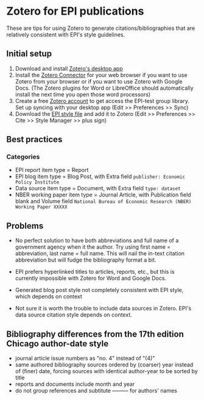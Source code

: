 # Zotero for EPI publications
These are tips for using Zotero to generate citations/bibliographies that are relatively consistent with EPI's style guidelines.

## Initial setup
1. Download and install [Zotero's desktop app](https://www.zotero.org/)
2. Install the [Zotero Connector](https://www.zotero.org/download/connectors) for your web browser if you want to use Zotero from your browser or if you want to use Zotero with Google Docs. (The Zotero plugins for Word or LibreOffice should automatically install the next time you open those word processors)
3. Create a free [Zotero account](https://www.zotero.org/) to get access the EPI-test group library. Set up syncing with your desktop app (Edit >> Preferences >> Sync)
4. Download the [EPI style file](https://raw.githubusercontent.com/Economic/epi_zotero/main/epi-chicago-author-date.csl) and add it to Zotero (Edit >> Preferences >> Cite >> Style Manager >> plus sign)

## Best practices
### Categories
- EPI report item type = Report
- EPI blog item type = Blog Post, with Extra field `publisher: Economic Policy Institute`
- Data source item type = Document, with Extra field `type: dataset`
- NBER working paper item type = Journal Article, with Publication field blank and Volume field `National Bureau of Economic Research (NBER) Working Paper XXXXX`

## Problems
- No perfect solution to have both abbreviations and full name of a government agency when it the author. Try using first name = abbreviation, last name = full name. This will nail the in-text citation abbreviation but will fudge the bibliography format a bit.

- EPI prefers hyperlinked titles to articles, reports, etc., but this is currently impossible with Zotero for Word and Google Docs.

- Generated blog post style not completely consistent with EPI style, which depends on context

- Not sure it is worth the trouble to include data sources in Zotero. EPI's data source citation style depends on context.

## Bibliography differences from the 17th edition Chicago author-date style
- journal article issue numbers as "no. 4" instead of "(4)"
- same authored bibliography sources ordered by (coarser) year instead of (finer) date, forcing sources with identical author-year to be sorted by title
- reports and documents include month and year
- do not group references and subtitute &#8212;&#8212;&#8212; for authors' names


